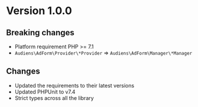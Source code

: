 # Version 1.0.0

## Breaking changes

- Platform requirement PHP >= 7.1
- `Audiens\AdForm\Provider\*Provider` => `Audiens\AdForm\Manager\*Manager`

## Changes

- Updated the requirements to their latest versions
- Updated PHPUnit to v7.4
- Strict types across all the library
